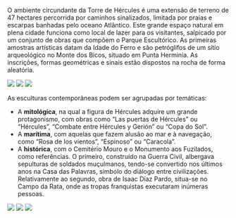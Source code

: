 O ambiente circundante da Torre de Hércules é uma extensão de terreno de 47 hectares percorrida por caminhos sinalizados, limitada por praias e escarpas banhadas pelo oceano Atlântico. Este grande espaço natural em plena cidade funciona como local de lazer para os visitantes, salpicado por um conjunto de obras que compõem o Parque Escultórico. As primeiras amostras artísticas datam da Idade do Ferro e são petróglifos de um sítio arqueológico no Monte dos Bicos, situado em Punta Herminia. As inscrições, formas geométricas e sinais estão dispostos na rocha de forma aleatória.

<div class="photoset-grid" data-layout="3">
<a href="http://ciav.s3.amazonaws.com/img/_DSC3556.jpg" class="fresco" data-fresco-group="article" data-fresco-caption=""><img src="http://ciav.s3.amazonaws.com/img/_DSC3556.jpg"></a>
<a href="http://ciav.s3.amazonaws.com/img/_DSC3935.jpg" class="fresco" data-fresco-group="article" data-fresco-caption=""><img src="http://ciav.s3.amazonaws.com/img/_DSC3935.jpg"></a>
<a href="http://ciav.s3.amazonaws.com/img/_DSC3622.jpg" class="fresco" data-fresco-group="article" data-fresco-caption=""><img src="http://ciav.s3.amazonaws.com/img/_DSC3622.jpg"></a>
</div> 

As esculturas contemporâneas podem ser agrupadas por temáticas:

* A **mitológica**, na qual a figura de Hércules adquire um grande protagonismo, com obras como “Las puertas de Hércules” ou “Hércules”, “Combate entre Hércules y Gerión” ou “Copa do Sol”.
* A **marítima**, com aquelas que fazem alusão ao mar e à navegação, como “Rosa de los vientos”, “Espinoso” ou “Caracola”.
* A **histórica**, com o Cemitério Mouro e o Monumento aos Fuzilados, como referências. O primeiro, construído na Guerra Civil, albergava sepulturas de soldados muçulmanos, tendo-se convertido nos últimos anos na Casa das Palavras, símbolo do diálogo entre civilizações. Relativamente ao segundo, obra de Isaac Díaz Pardo, situa-se no Campo da Rata, onde as tropas franquistas executaram inúmeras pessoas.

<div class="photoset-grid" data-layout="3">
<a href="http://ciav.s3.amazonaws.com/img/aerial-view.jpg" class="fresco" data-fresco-group="article" data-fresco-caption=""><img src="http://ciav.s3.amazonaws.com/img/aerial-view.jpg"></a>
<a href="http://ciav.s3.amazonaws.com/img/postales-2655M.jpg" class="fresco" data-fresco-group="article" data-fresco-caption=""><img src="http://ciav.s3.amazonaws.com/img/postales-2655M.jpg"></a>
<a href="http://ciav.s3.amazonaws.com/img/_DSC3276-2.jpg" class="fresco" data-fresco-group="article" data-fresco-caption=""><img src="http://ciav.s3.amazonaws.com/img/_DSC3276-2.jpg"></a>
</div>